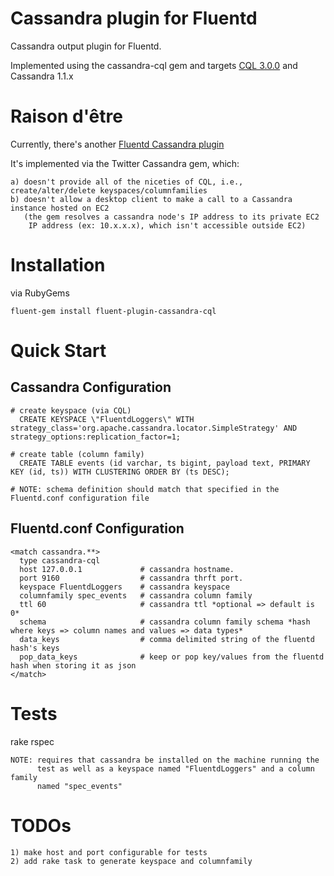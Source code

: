 # Cassandra plugin for Fluentd

Cassandra output plugin for Fluentd.

Implemented using the cassandra-cql gem and targets [CQL 3.0.0](http://www.datastax.com/docs/1.1/references/cql/index)
and Cassandra 1.1.x

# Raison d'être
Currently, there's another [Fluentd Cassandra plugin](https://github.com/tomitakazutaka/fluent-plugin-cassandra)

It's implemented via the Twitter Cassandra gem, which:

    a) doesn't provide all of the niceties of CQL, i.e., create/alter/delete keyspaces/columnfamilies
    b) doesn't allow a desktop client to make a call to a Cassandra instance hosted on EC2
       (the gem resolves a cassandra node's IP address to its private EC2
        IP address (ex: 10.x.x.x), which isn't accessible outside EC2)

# Installation

via RubyGems

    fluent-gem install fluent-plugin-cassandra-cql

# Quick Start

## Cassandra Configuration
    # create keyspace (via CQL)
      CREATE KEYSPACE \"FluentdLoggers\" WITH strategy_class='org.apache.cassandra.locator.SimpleStrategy' AND strategy_options:replication_factor=1;

    # create table (column family)
      CREATE TABLE events (id varchar, ts bigint, payload text, PRIMARY KEY (id, ts)) WITH CLUSTERING ORDER BY (ts DESC);

    # NOTE: schema definition should match that specified in the Fluentd.conf configuration file

## Fluentd.conf Configuration
    <match cassandra.**>
      type cassandra-cql
      host 127.0.0.1             # cassandra hostname.
      port 9160                  # cassandra thrft port.
      keyspace FluentdLoggers    # cassandra keyspace
      columnfamily spec_events   # cassandra column family
      ttl 60                     # cassandra ttl *optional => default is 0*
      schema                     # cassandra column family schema *hash where keys => column names and values => data types*
      data_keys                  # comma delimited string of the fluentd hash's keys
      pop_data_keys              # keep or pop key/values from the fluentd hash when storing it as json
    </match>

# Tests

rake rspec

    NOTE: requires that cassandra be installed on the machine running the
          test as well as a keyspace named "FluentdLoggers" and a column family
          named "spec_events"

# TODOs
    1) make host and port configurable for tests
    2) add rake task to generate keyspace and columnfamily
